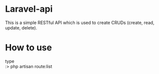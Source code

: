 # Laravel-api

This is a simple RESTful API which is used to create CRUDs (create, read, update, delete).

# How to use
type \
:> php artisan route:list
